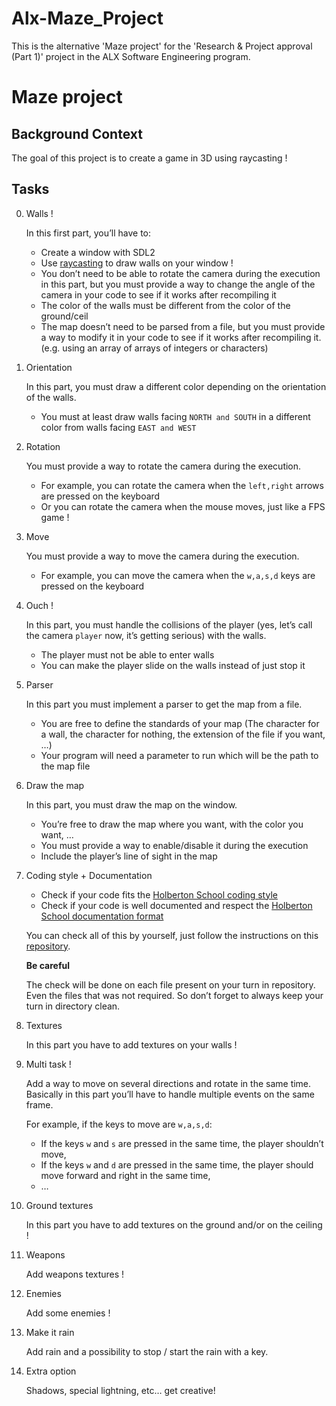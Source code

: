 # Alx-Maze_Project
This is the alternative 'Maze project' for the 'Research &amp; Project approval (Part 1)' project in the ALX Software Engineering program.

# **Maze project**

## Background Context

The goal of this project is to create a game in 3D using raycasting !

## Tasks

0. Walls !

    In this first part, you’ll have to:
    * Create a window with SDL2
    * Use [raycasting](https://permadi.com/1996/05/ray-casting-tutorial-table-of-contents/) to draw walls on your window !
    * You don’t need to be able to rotate the camera during the execution in this part, but you must provide a way to change the angle of the camera in your code to see if it works after recompiling it
    * The color of the walls must be different from the color of the ground/ceil
    * The map doesn’t need to be parsed from a file, but you must provide a way to modify it in your code to see if it works after recompiling it. (e.g. using an array of arrays of integers or characters)

1. Orientation

    In this part, you must draw a different color depending on the orientation of the walls.
    * You must at least draw walls facing `NORTH and SOUTH` in a different color from walls facing `EAST and WEST`

2. Rotation

    You must provide a way to rotate the camera during the execution.
    * For example, you can rotate the camera when the `left,right` arrows are pressed on the keyboard
    * Or you can rotate the camera when the mouse moves, just like a FPS game !

3. Move

    You must provide a way to move the camera during the execution.
    * For example, you can move the camera when the `w,a,s,d` keys are pressed on the keyboard

4. Ouch !

    In this part, you must handle the collisions of the player (yes, let’s call the camera `player` now, it’s getting serious) with the walls.
    * The player must not be able to enter walls
    * You can make the player slide on the walls instead of just stop it

5. Parser

    In this part you must implement a parser to get the map from a file.
    * You are free to define the standards of your map (The character for a wall, the character for nothing, the extension of the file if you want, …)
    * Your program will need a parameter to run which will be the path to the map file

6. Draw the map

    In this part, you must draw the map on the window.
    * You’re free to draw the map where you want, with the color you want, …
    * You must provide a way to enable/disable it during the execution
    * Include the player’s line of sight in the map

7. Coding style + Documentation

    * Check if your code fits the [Holberton School coding style](https://github.com/holbertonschool/Betty/wiki)
    * Check if your code is well documented and respect the [Holberton School documentation format](https://github.com/holbertonschool/Betty/blob/master/betty-doc.pl)

    You can check all of this by yourself, just follow the instructions on this [repository](https://github.com/holbertonschool/Betty).

    __Be careful__

    The check will be done on each file present on your turn in repository. Even the files that was not required. So don’t forget to always keep your turn in directory clean.

8. Textures

    In this part you have to add textures on your walls !

9. Multi task !

    Add a way to move on several directions and rotate in the same time. Basically in this part you’ll have to handle multiple events on the same frame.

    For example, if the keys to move are `w,a,s,d`:
    * If the keys `w` and `s` are pressed in the same time, the player shouldn’t move,
    * If the keys `w` and `d` are pressed in the same time, the player should move forward and right in the same time,
    * …

10. Ground textures

    In this part you have to add textures on the ground and/or on the ceiling !

11. Weapons

    Add weapons textures !

12. Enemies

    Add some enemies !

13. Make it rain

    Add rain and a possibility to stop / start the rain with a key.

14. Extra option

    Shadows, special lightning, etc… get creative!
